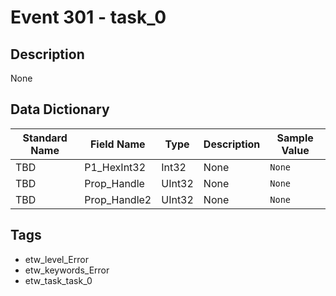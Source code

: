 # Event 301 - task_0

## Description
None

## Data Dictionary
|Standard Name|Field Name|Type|Description|Sample Value|
|---|---|---|---|---|
|TBD|P1_HexInt32|Int32|None|`None`|
|TBD|Prop_Handle|UInt32|None|`None`|
|TBD|Prop_Handle2|UInt32|None|`None`|

## Tags
* etw_level_Error
* etw_keywords_Error
* etw_task_task_0